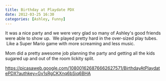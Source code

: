 ```yaml
---
title: Birthday at Playdate PDX
date: 2012-03-25 16:30
categories: [Ashley, Funny]
---
```

It was a nice party and we were very glad so many of Ashley's good friends were able to show up.  We played pretty hard in the over-sized play tubes.  Like a Super Mario game with more screaming and less music.

Mom did a pretty awesome job planning the party and getting all the kids sugared up and out of the room lickity split.

<a href="https://picasaweb.google.com/108001626876662627571/BirthdayAtPlaydatePDX?authkey=Gv1sRgCKXnq6bSiq6BHA">https://picasaweb.google.com/108001626876662627571/BirthdayAtPlaydatePDX?authkey=Gv1sRgCKXnq6bSiq6BHA</a>
